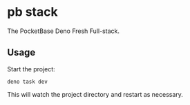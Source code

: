 # pb stack

The PocketBase Deno Fresh Full-stack.

## Usage

Start the project:

```
deno task dev
```

This will watch the project directory and restart as necessary.
